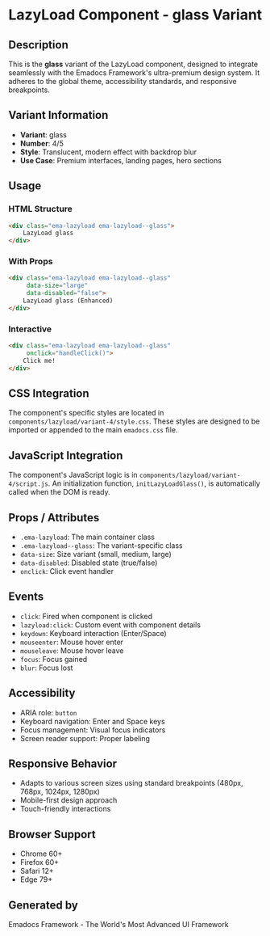 # LazyLoad Component - glass Variant

## Description
This is the **glass** variant of the LazyLoad component, designed to integrate seamlessly with the Emadocs Framework's ultra-premium design system. It adheres to the global theme, accessibility standards, and responsive breakpoints.

## Variant Information
- **Variant**: glass
- **Number**: 4/5
- **Style**: Translucent, modern effect with backdrop blur
- **Use Case**: Premium interfaces, landing pages, hero sections

## Usage

### HTML Structure
```html
<div class="ema-lazyload ema-lazyload--glass">
    LazyLoad glass
</div>
```

### With Props
```html
<div class="ema-lazyload ema-lazyload--glass" 
     data-size="large" 
     data-disabled="false">
    LazyLoad glass (Enhanced)
</div>
```

### Interactive
```html
<div class="ema-lazyload ema-lazyload--glass" 
     onclick="handleClick()">
    Click me!
</div>
```

## CSS Integration
The component's specific styles are located in `components/lazyload/variant-4/style.css`. These styles are designed to be imported or appended to the main `emadocs.css` file.

## JavaScript Integration
The component's JavaScript logic is in `components/lazyload/variant-4/script.js`. An initialization function, `initLazyLoadGlass()`, is automatically called when the DOM is ready.

## Props / Attributes
- `.ema-lazyload`: The main container class
- `.ema-lazyload--glass`: The variant-specific class
- `data-size`: Size variant (small, medium, large)
- `data-disabled`: Disabled state (true/false)
- `onclick`: Click event handler

## Events
- `click`: Fired when component is clicked
- `lazyload:click`: Custom event with component details
- `keydown`: Keyboard interaction (Enter/Space)
- `mouseenter`: Mouse hover enter
- `mouseleave`: Mouse hover leave
- `focus`: Focus gained
- `blur`: Focus lost

## Accessibility
- ARIA role: `button`
- Keyboard navigation: Enter and Space keys
- Focus management: Visual focus indicators
- Screen reader support: Proper labeling

## Responsive Behavior
- Adapts to various screen sizes using standard breakpoints (480px, 768px, 1024px, 1280px)
- Mobile-first design approach
- Touch-friendly interactions

## Browser Support
- Chrome 60+
- Firefox 60+
- Safari 12+
- Edge 79+

## Generated by
Emadocs Framework - The World's Most Advanced UI Framework
